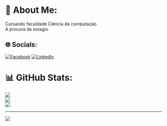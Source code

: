 # 💫 About Me:
Cursando faculdade Ciência da computação<br>A procura de estagio


## 🌐 Socials:
[![Facebook](https://img.shields.io/badge/Facebook-%231877F2.svg?logo=Facebook&logoColor=white)](https://facebook.com/https://www.facebook.com/joaoamorim31032000/) [![LinkedIn](https://img.shields.io/badge/LinkedIn-%230077B5.svg?logo=linkedin&logoColor=white)](https://linkedin.com/in/https://www.linkedin.com/in/joão-vitor-amorim-956178193/) 
# 📊 GitHub Stats:
![](https://github-readme-stats.vercel.app/api?username=joaoamorim31&theme=vue&hide_border=false&include_all_commits=false&count_private=false)<br/>
![](https://github-readme-streak-stats.herokuapp.com/?user=joaoamorim31&theme=vue&hide_border=false)<br/>
![](https://github-readme-stats.vercel.app/api/top-langs/?username=joaoamorim31&theme=vue&hide_border=false&include_all_commits=false&count_private=false&layout=compact)

---
[![](https://visitcount.itsvg.in/api?id=joaoamorim31&icon=0&color=0)](https://visitcount.itsvg.in)

<!-- Proudly created with GPRM ( https://gprm.itsvg.in ) -->